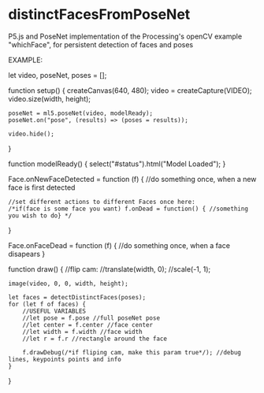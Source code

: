 # distinctFacesFromPoseNet
P5.js and PoseNet implementation of the Processing's openCV example "whichFace", for persistent detection of faces and poses

EXAMPLE: 

let video, poseNet, poses = [];

function setup() {
    createCanvas(640, 480);
    video = createCapture(VIDEO);
    video.size(width, height);

    poseNet = ml5.poseNet(video, modelReady);
    poseNet.on("pose", (results) => (poses = results));

    video.hide();
}

function modelReady() {
    select("#status").html("Model Loaded");
}

Face.onNewFaceDetected = function (f) {
    //do something once, when a new face is first detected
    
    
    //set different actions to different Faces once here:
    /*if(face is some face you want) f.onDead = function() { //something you wish to do} */
}

Face.onFaceDead = function (f) {
    //do something once, when a face disapears
}

function draw() {
    //flip cam:
    //translate(width, 0);
    //scale(-1, 1);
    
    image(video, 0, 0, width, height);

    let faces = detectDistinctFaces(poses);
    for (let f of faces) {
        //USEFUL VARIABLES
        //let pose = f.pose //full poseNet pose
        //let center = f.center //face center
        //let width = f.width //face width
        //let r = f.r //rectangle around the face

        f.drawDebug(/*if fliping cam, make this param true*/); //debug lines, keypoints points and info
    }
}
